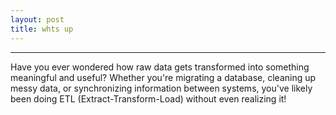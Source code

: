 ```yaml
---
layout: post
title: whts up
---
```


-------
Have you ever wondered how raw data gets transformed into something meaningful and useful? Whether you're migrating a database, cleaning up messy data, or synchronizing information between systems, you've likely been doing ETL (Extract-Transform-Load) without even realizing it!

